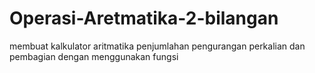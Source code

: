 # Operasi-Aretmatika-2-bilangan
membuat kalkulator aritmatika penjumlahan pengurangan perkalian dan pembagian dengan menggunakan fungsi
